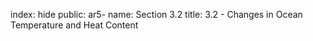 index: hide
public: ar5-
name: Section 3.2
title: 3.2 - Changes in Ocean Temperature and Heat Content


